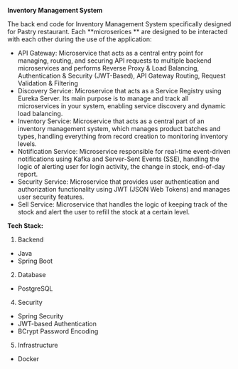 **Inventory Management System**

The back end code for Inventory Management System specifically designed for Pastry restaurant. 
Each **microserices ** are designed to be interacted with each other during the use of the application:
- API Gateway: Microservice that acts as a central entry point for managing, routing, and securing API requests to multiple backend microservices and performs Reverse Proxy & Load Balancing, Authentication & Security (JWT-Based), API Gateway Routing, Request Validation & Filtering
- Discovery Service: Microservice that acts as a Service Registry using Eureka Server. Its main purpose is to manage and track all microservices in your system, enabling service discovery and dynamic load balancing.
- Inventory Service: Microservice that acts as a central part of an inventory management system, which manages product batches and types, handling everything from record creation to monitoring inventory levels.
- Notification Service: Microservice responsible for real-time event-driven notifications using Kafka and Server-Sent Events (SSE), handling the logic of alerting user for login activity, the change in stock, end-of-day report.
- Security Service: Microservice that provides user authentication and authorization functionality using JWT (JSON Web Tokens) and manages user security features. 
- Sell Service: Microservice that handles the logic of keeping track of the stock and alert the user to refill the stock at a certain level.



**Tech Stack:**

1. Backend
- Java
- Spring Boot

2. Database
- PostgreSQL
  
4. Security
- Spring Security
- JWT-based Authentication
- BCrypt Password Encoding
   
5. Infrastructure
- Docker
   
